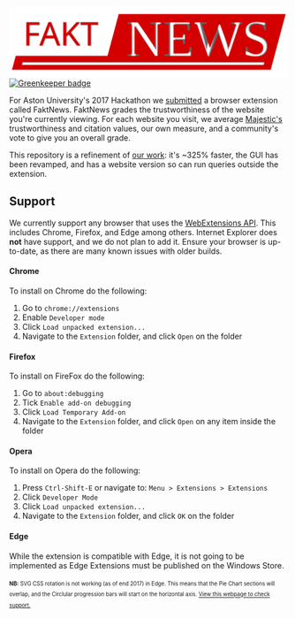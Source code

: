[![FaktNews](logo-header.svg "Logo")](http://jonmarsh.tech) [![Greenkeeper badge](https://badges.greenkeeper.io/j-m/faktnews.svg)](https://greenkeeper.io/)

For Aston University's 2017 Hackathon we <a href="https://devpost.com/software/faktnews">submitted</a> a browser extension called FaktNews. FaktNews grades the trustworthiness of the website you're currently viewing. For each website you visit, we average [Majestic's](https://majestic.com) trustworthiness and citation values, our own measure, and a community's vote to give you an overall grade.

This repository is a refinement of [our work](https://github.com/jamesevickery/astonhack2017): it's ~325% faster, the GUI has been revamped, and has a website version so can run queries outside the extension.

## Support

We currently support any browser that uses the [WebExtensions API](https://browserext.github.io). This includes Chrome, Firefox, and Edge among others. Internet Explorer does **not** have support, and we do not plan to add it. Ensure your browser is up-to-date, as there are many known issues with older builds.


#### Chrome

To install on Chrome do the following:
1. Go to `chrome://extensions`
2. Enable `Developer mode`
3. Click `Load unpacked extension...`
4. Navigate to the `Extension` folder, and click `Open` on the folder


#### Firefox

To install on FireFox do the following:
1. Go to `about:debugging`
2. Tick `Enable add-on debugging`
3. Click `Load Temporary Add-on`
4. Navigate to the `Extension` folder, and click `Open` on any item inside the folder


#### Opera

To install on Opera do the following:
1. Press `Ctrl-Shift-E` or navigate to: `Menu > Extensions > Extensions`
2. Click `Developer Mode`
3. Click `Load unpacked extension...`
4. Navigate to the `Extension` folder, and click `OK` on the folder


#### Edge

While the extension is compatible with Edge, it is not going to be implemented as Edge Extensions must be published on the Windows Store.

<sup><sub>**NB:** SVG CSS rotation is not working (as of end 2017) in Edge. This means that the Pie Chart sections will overlap, and the Circlular progression bars will start on the horizontal axis. [View this webpage to check support.](https://developer.microsoft.com/en-us/microsoft-edge/platform/status/supportcsstransformsonsvg/)</sup></sub>
